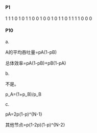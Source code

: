 #### P1

1 1 1 0 1
0 1 1 0 0
1 0 0 1 0
1 1 0 1 1
1 1 0 0 0



#### P10

a. 

A的平均吞吐量=pA(1-pB)

总体效率=pA(1-pB)+pB(1-pA)

b.

不是。

p_A=(1+p_B)/p_B

c.

pA=2p(1-p)^{N-1}

其他节点=p(1-2p)(1-p)^{N-2}



